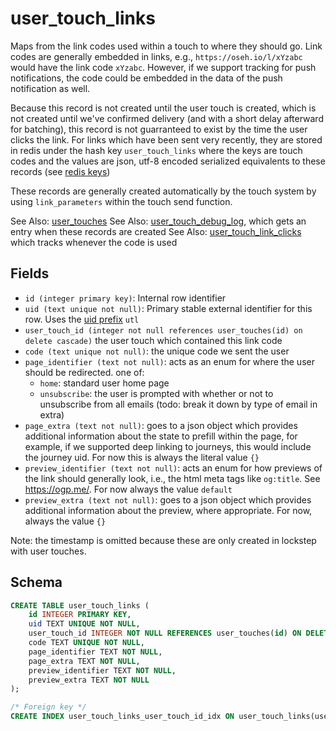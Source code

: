 # user_touch_links

Maps from the link codes used within a touch to where they should go. Link codes
are generally embedded in links, e.g., `https://oseh.io/l/xYzabc` would have the
link code `xYzabc`. However, if we support tracking for push notifications, the
code could be embedded in the data of the push notification as well.

Because this record is not created until the user touch is created, which is not
created until we've confirmed delivery (and with a short delay afterward for
batching), this record is not guarranteed to exist by the time the user clicks
the link. For links which have been sent very recently, they are stored in
redis under the hash key `user_touch_links` where the keys are touch codes and
the values are json, utf-8 encoded serialized equivalents to these records
(see [redis keys](../redis/keys.md))

These records are generally created automatically by the touch system by using
`link_parameters` within the touch send function.

See Also: [user_touches](./user_touches.md)
See Also: [user_touch_debug_log](./user_touch_debug_log.md), which gets an entry
when these records are created
See Also: [user_touch_link_clicks](./user_touch_link_clicks.md) which tracks
whenever the code is used

## Fields

- `id (integer primary key)`: Internal row identifier
- `uid (text unique not null)`: Primary stable external identifier for this
  row. Uses the [uid prefix](../uid_prefixes.md) `utl`
- `user_touch_id (integer not null references user_touches(id) on delete cascade)`
  the user touch which contained this link code
- `code (text unique not null)`: the unique code we sent the user
- `page_identifier (text not null)`: acts as an enum for where the user should be
  redirected. one of:
  - `home`: standard user home page
  - `unsubscribe`: the user is prompted with whether or not to unsubscribe from
    all emails (todo: break it down by type of email in extra)
- `page_extra (text not null)`: goes to a json object which provides additional
  information about the state to prefill within the page, for example, if we
  supported deep linking to journeys, this would include the journey uid. For
  now this is always the literal value `{}`
- `preview_identifier (text not null)`: acts an enum for how previews of the link
  should generally look, i.e., the html meta tags like `og:title`.
  See https://ogp.me/. For now always the value `default`
- `preview_extra (text not null)`: goes to a json object which provides additional
  information about the preview, where appropriate. For now, always the value `{}`

Note: the timestamp is omitted because these are only created in lockstep with
user touches.

## Schema

```sql
CREATE TABLE user_touch_links (
    id INTEGER PRIMARY KEY,
    uid TEXT UNIQUE NOT NULL,
    user_touch_id INTEGER NOT NULL REFERENCES user_touches(id) ON DELETE CASCADE,
    code TEXT UNIQUE NOT NULL,
    page_identifier TEXT NOT NULL,
    page_extra TEXT NOT NULL,
    preview_identifier TEXT NOT NULL,
    preview_extra TEXT NOT NULL
);

/* Foreign key */
CREATE INDEX user_touch_links_user_touch_id_idx ON user_touch_links(user_touch_id);
```
